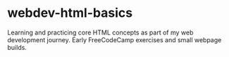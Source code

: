 # webdev-html-basics
Learning and practicing core HTML concepts as part of my web development journey. Early FreeCodeCamp exercises and small webpage builds.
